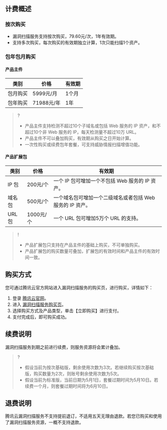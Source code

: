 ## 计费概述
### 按次购买
- 漏洞扫描服务支持按次购买，79.60元/次，1年有效期。
- 支持多次购买，每次购买的有效期独立计算，1次只能扫描1个资产。

### 包年包月购买
#### 产品主件

| 类别 | 价格 | 有效期 |
|---------|---------|---------|
| 包月购买 | 5999元/月 | 1个月 |
| 包年购买|	71988元/年|	1年| 

>?
>- 产品主件支持检测不超过10个子域名或包括 Web 服务的 IP 资产，和不超过10个非 Web 服务的 IP，每天检测量不超过10万 URL。
>- 产品主件不可以叠加购买，有效期从购买之日开始计算。
>- 一次性购买或续费包年套餐，可支持威胁情报扫描增值功能。

#### 产品扩展包


| 类别 | 价格 | 有效期 |
|---------|---------|---------|
IP 包|	200元/个|	一个 IP 包可增加一个不包括 Web 服务的 IP 资产。|
域名包|	500元/个|	一个域名包可增加一个二级域名或者包括 Web 服务的 IP 资产。|
URL 包	|1000元/个	|一个 URL 包可增加5万个 URL 的支持。|

>!
>- 产品扩展包只支持在产品主件的基础上购买，不可单独购买。
>- 产品扩展包的购买数量可叠加，扩展包的有效时间和产品主件的有效时间一致。


## 购买方式
您可通过腾讯云官方网站进入漏洞扫描服务的购买页，进行购买，详情如下：
1. 登录 [腾讯云官网](https://console.cloud.tencent.com/)。
2. 进入 [漏洞扫描服务购买页](https://buy.cloud.tencent.com/vss)。
3. 选择购买方式及产品类型，单击【立即购买】进行支付。
4. 支付完成后，即可购买成功。

## 续费说明
漏洞扫描服务到期之前进行续费，则服务资源将会累计叠加。
>?
>- 假设当前为按次基础版，剩余使用次数为3次。若继续购买按次基础版，购买数量为2次，则账号剩余使用次数为5次。
>- 假设当前为标准版，当前日期为5月1日，套餐过期时间为5月10日。若续费一个月，则套餐过期时间将为6月10日。

## 退费说明
腾讯云漏洞扫描服务不支持提前退订，不适用五天无理由退款。若您已购买和使用了漏洞扫描服务资源，一概不支持退款。
